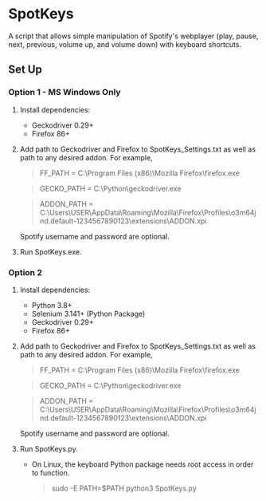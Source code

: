 # SpotKeys
A script that allows simple manipulation of Spotify's webplayer (play, pause, next, previous, volume up, and volume down) with keyboard shortcuts.

## Set Up

### Option 1 - MS Windows Only

1. Install dependencies:
   - Geckodriver 0.29+
   - Firefox 86+

2. Add path to Geckodriver and Firefox to SpotKeys_Settings.txt as well as path to any desired addon. For example,

   > FF_PATH = C:\Program Files (x86)\Mozilla Firefox\firefox.exe

   > GECKO_PATH = C:\Python\geckodriver.exe

   > ADDON_PATH = C:\Users\USER\AppData\Roaming\Mozilla\Firefox\Profiles\o3m64jnd.default-1234567890123\extensions\ADDON.xpi

   Spotify username and password are optional.
  
3. Run SpotKeys.exe.

### Option 2

1. Install dependencies:
   - Python 3.8+
   - Selenium 3.141+ (Python Package)
   - Geckodriver 0.29+
   - Firefox 86+

2. Add path to Geckodriver and Firefox to SpotKeys_Settings.txt as well as path to any desired addon. For example,

   > FF_PATH = C:\Program Files (x86)\Mozilla Firefox\firefox.exe

   > GECKO_PATH = C:\Python\geckodriver.exe

   > ADDON_PATH = C:\Users\USER\AppData\Roaming\Mozilla\Firefox\Profiles\o3m64jnd.default-1234567890123\extensions\ADDON.xpi

   Spotify username and password are optional.

3. Run SpotKeys.py.
    - On Linux, the keyboard Python package needs root access in order to function.
        > sudo -E PATH=$PATH python3 SpotKeys.py
